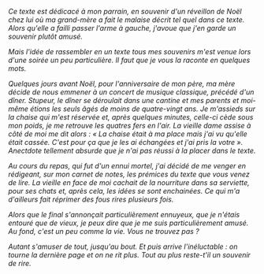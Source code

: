 *Ce texte est dédicacé à mon parrain, en souvenir d'un réveillon de Noël chez lui où ma grand-mère a fait le malaise décrit tel quel dans ce texte. Alors qu'elle a failli passer l'arme à gauche, j'avoue que j'en garde un souvenir plutôt amusé.*

*Mais l'idée de rassembler en un texte tous mes souvenirs m'est venue lors d'une soirée un peu particulière. Il faut que je vous la raconte en quelques mots.* 

*Quelques jours avant Noël, pour l'anniversaire de mon père, ma mère décide de nous emmener à un concert de musique classique, précédé d'un dîner. Stupeur, le dîner se déroulait dans une cantine et mes parents et moi-même étions les seuls âgés de moins de quatre-vingt ans. Je m'assieds sur la chaise qui m'est réservée et, après quelques minutes, celle-ci cède sous mon poids, je me retrouve les quatres fers en l'air. La vieille dame assise à côté de moi me dit alors : « La chaise était à ma place mais j'ai vu qu'elle était cassée. C'est pour ça que je les ai échangées et j'ai pris la votre ». Anectdote tellement absurde que je n'ai pas réussi à la placer dans le texte.*

*Au cours du repas, qui fut d'un ennui mortel, j'ai décidé de me venger en rédigeant, sur mon carnet de notes, les prémices du texte que vous venez de lire. La vieille en face de moi cachait de la nourriture dans sa serviette, pour ses chats et, après cela, les idées se sont enchainées. Ce qui m'a d'ailleurs fait réprimer des fous rires plusieurs fois.*

*Alors que le final s'annonçait particulièrement ennuyeux, que je n'étais entouré que de vieux, je peux dire que je me suis particulièrement amusé. Au fond, c'est un peu comme la vie. Vous ne trouvez pas ?*

*Autant s'amuser de tout, jusqu'au bout. Et puis arrive l'inéluctable : on tourne la dernière page et on ne rit plus. Tout au plus reste-t'il un souvenir de rire.*
